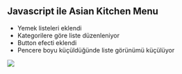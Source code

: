 ## Javascript ile Asian Kitchen Menu
* Yemek listeleri eklendi
* Kategorilere göre liste düzenleniyor
* Button efecti eklendi
* Pencere boyu küçüldüğünde liste görünümü küçülüyor

![](https://github.com/AygnAyx/ToDoList/blob/master/AsianKitchenMenuGif.gif)